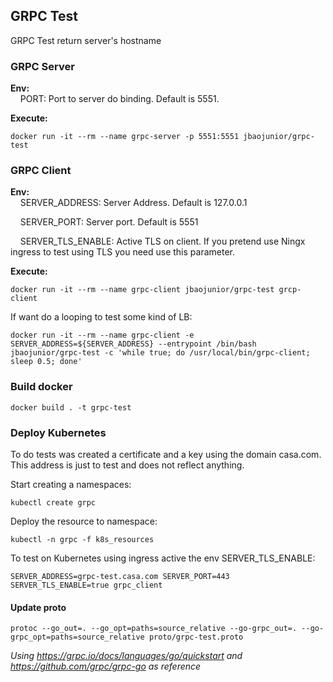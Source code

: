 ## GRPC Test

GRPC Test return server's hostname

### GRPC Server
**Env:**<br>
&nbsp;&nbsp;&nbsp;&nbsp;PORT: Port to server do binding. Default is 5551.

**Execute:**
```
docker run -it --rm --name grpc-server -p 5551:5551 jbaojunior/grpc-test
```

### GRPC Client
**Env:**<br>
&nbsp;&nbsp;&nbsp;&nbsp;SERVER_ADDRESS: Server Address. Default is 127.0.0.1<br>

&nbsp;&nbsp;&nbsp;&nbsp;SERVER_PORT: Server port. Default is 5551

&nbsp;&nbsp;&nbsp;&nbsp;SERVER_TLS_ENABLE: Active TLS on client. If you pretend use Ningx ingress to test using TLS you need use this parameter.

**Execute:**
```
docker run -it --rm --name grpc-client jbaojunior/grpc-test grcp-client
``` 

If want do a looping to test some kind of LB:
```
docker run -it --rm --name grpc-client -e SERVER_ADDRESS=${SERVER_ADDRESS} --entrypoint /bin/bash jbaojunior/grpc-test -c 'while true; do /usr/local/bin/grpc-client; sleep 0.5; done'
``` 

### Build docker
```
docker build . -t grpc-test
```

### Deploy Kubernetes
To do tests was created a certificate and a key using the domain casa.com. This address is just to test and does not reflect anything.

Start creating a namespaces:
```
kubectl create grpc
```

Deploy the resource to namespace:
```
kubectl -n grpc -f k8s_resources
```

To test on Kubernetes using ingress active the env SERVER_TLS_ENABLE:
```
SERVER_ADDRESS=grpc-test.casa.com SERVER_PORT=443 SERVER_TLS_ENABLE=true grpc_client
```

#### Update proto
```
protoc --go_out=. --go_opt=paths=source_relative --go-grpc_out=. --go-grpc_opt=paths=source_relative proto/grpc-test.proto
```

*Using https://grpc.io/docs/languages/go/quickstart and https://github.com/grpc/grpc-go as reference*
